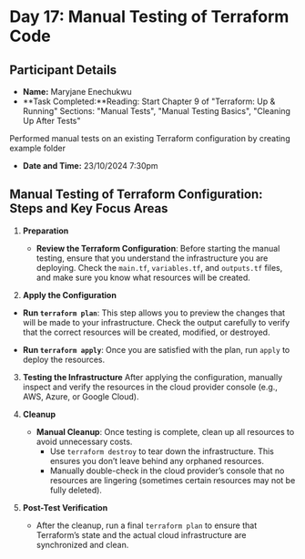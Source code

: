 # Day 17: Manual Testing of Terraform Code 

## Participant Details

- **Name:** Maryjane Enechukwu
- **Task Completed:**Reading: Start Chapter 9 of "Terraform: Up & Running"
Sections: "Manual Tests", "Manual Testing Basics", "Cleaning Up After Tests"

Performed manual tests on an existing Terraform configuration by creating example folder
- **Date and Time:** 23/10/2024  7:30pm

## Manual Testing of Terraform Configuration: Steps and Key Focus Areas

1. **Preparation**
   - **Review the Terraform Configuration**: Before starting the manual testing, ensure that you understand the infrastructure you are deploying. Check the `main.tf`, `variables.tf`, and `outputs.tf` files, and make sure you know what resources will be created.

 2. **Apply the Configuration**
   - **Run `terraform plan`**: This step allows you to preview the changes that will be made to your infrastructure. Check the output carefully to verify that the correct resources will be created, modified, or destroyed.
   
   - **Run `terraform apply`**: Once you are satisfied with the plan, run `apply` to deploy the resources.

 3. **Testing the Infrastructure**
   After applying the configuration, manually inspect and verify the resources in the cloud provider console (e.g., AWS, Azure, or Google Cloud).

4. **Cleanup**
   - **Manual Cleanup**: Once testing is complete, clean up all resources to avoid unnecessary costs.
     - Use `terraform destroy` to tear down the infrastructure. This ensures you don’t leave behind any orphaned resources.
     - Manually double-check in the cloud provider’s console that no resources are lingering (sometimes certain resources may not be fully deleted).

5. **Post-Test Verification**
   - After the cleanup, run a final `terraform plan` to ensure that Terraform’s state and the actual cloud infrastructure are synchronized and clean.
####